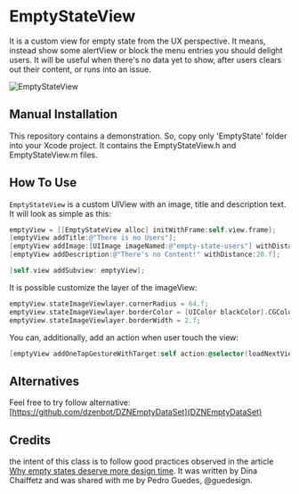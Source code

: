 # EmptyStateView
It is a custom view for empty state from the UX perspective. It means, instead show some alertView or block the menu entries you should delight users. It will be useful when there's no data yet to show, after users clears out their content, or runs into an issue.


![EmptyStateView](https://www.dropbox.com/s/2dth3irrh8voage/emptyState.png?dl=1)


## Manual Installation

This repository contains a demonstration. So, copy only 'EmptyState' folder into your Xcode project. It contains the EmptyStateView.h and EmptyStateView.m files.

## How To Use

`EmptyStateView` is a custom UIView with an image, title and description text.
It will look as simple as this:

```objective-c
emptyView = [[EmptyStateView alloc] initWithFrame:self.view.frame];
[emptyView addTitle:@"There is no Users"];
[emptyView addImage:[UIImage imageNamed:@"empty-state-users"] withDistance:10.f];
[emptyView addDescription:@"There's no Content!" withDistance:20.f];

[self.view addSubview: emptyView];
```

It is possible customize the layer of the imageView:

```objective-c
emptyView.stateImageViewlayer.cornerRadius = 64.f;
emptyView.stateImageViewlayer.borderColor = [UIColor blackColor].CGColor;
emptyView.stateImageViewlayer.borderWidth = 2.f;
```

You can, additionally, add an action when user touch the view:

```objective-c
[emptyView addOneTapGestureWithTarget:self action:@selector(loadNextViewController)];
```

## Alternatives
Feel free to try follow alternative:
[https://github.com/dzenbot/DZNEmptyDataSet](DZNEmptyDataSet)

## Credits

the intent of this class is to follow good practices observed in the article [Why empty states deserve more design time](https://medium.com/@InVisionApp/why-empty-states-deserve-more-design-time-44b5adc7eb52).
It was written by Dina Chaiffetz and was shared with me by Pedro Guedes, @guedesign.
